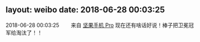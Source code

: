 layout: weibo
date: 2018-06-28 00:03:25
---
<meta name="referrer" content="no-referrer" />

2018-06-28 00:03:25  &nbsp;&nbsp;&nbsp;&nbsp;&nbsp;&nbsp; 来自 <a href="http://app.weibo.com/t/feed/Z4AgP" rel="nofollow">坚果手机 Pro</a>
现在还有啥话好说！棒子把卫冕冠军给淘汰了！！ ​​​

